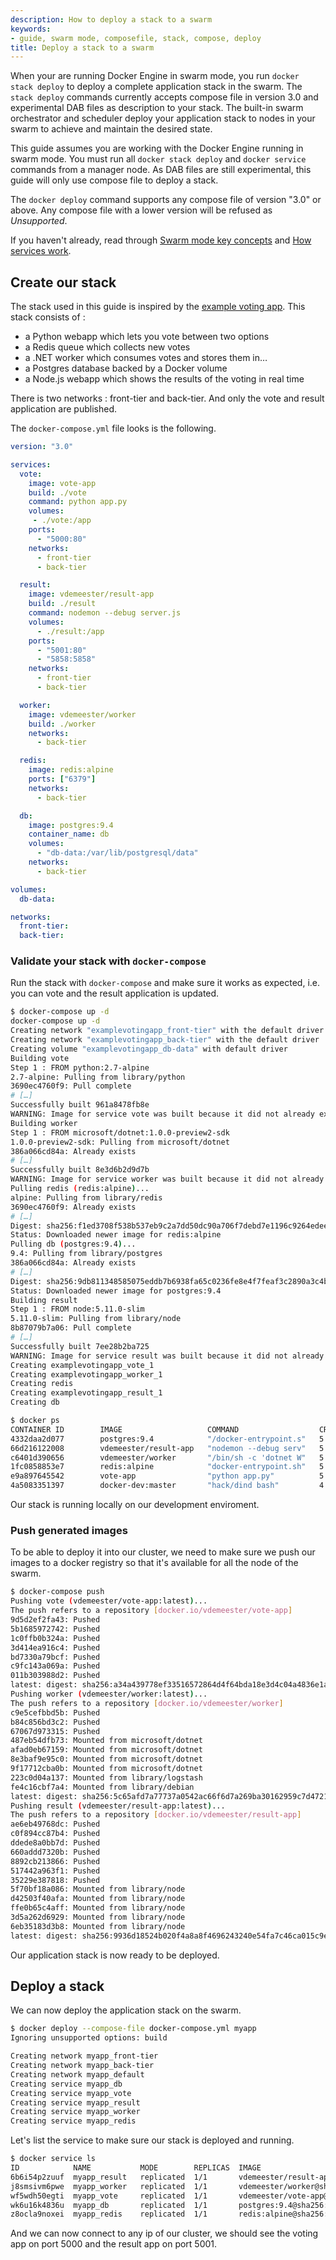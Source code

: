 ```yaml
---
description: How to deploy a stack to a swarm
keywords:
- guide, swarm mode, composefile, stack, compose, deploy
title: Deploy a stack to a swarm
---
```


When your are running Docker Engine in swarm mode, you run `docker
stack deploy` to deploy a complete application stack in the swarm. The
`stack deploy` commands currently accepts compose file in version 3.0
and experimental DAB files as description to your stack. The built-in
swarm orchestrator and scheduler deploy your application stack to
nodes in your swarm to achieve and maintain the desired state.

This guide assumes you are working with the Docker Engine running in
swarm mode. You must run all `docker stack deploy` and `docker
service` commands from a manager node. As DAB files are still
experimental, this guide will only use compose file to deploy a stack.

The `docker deploy` command supports any compose file of version "3.0"
or above. Any compose file with a lower version will be refused as
*Unsupported*.

If you haven't already, read through [Swarm mode key concepts](key-concepts.md)
and [How services work](how-swarm-mode-works/services.md).

## Create our stack

The stack used in this guide is inspired by the [example voting
app](https://github.com/docker/example-voting-app). This stack consists of :

* a Python webapp which lets you vote between two options
* a Redis queue which collects new votes
* a .NET worker which consumes votes and stores them in…
* a Postgres database backed by a Docker volume
* a Node.js webapp which shows the results of the voting in real time

There is two networks : front-tier and back-tier. And only the vote
and result application are published.

The `docker-compose.yml` file looks is the following.

```yaml
version: "3.0"

services:
  vote:
    image: vote-app
    build: ./vote
    command: python app.py
    volumes:
     - ./vote:/app
    ports:
      - "5000:80"
    networks:
      - front-tier
      - back-tier

  result:
    image: vdemeester/result-app
    build: ./result
    command: nodemon --debug server.js
    volumes:
      - ./result:/app
    ports:
      - "5001:80"
      - "5858:5858"
    networks:
      - front-tier
      - back-tier

  worker:
    image: vdemeester/worker
    build: ./worker
    networks:
      - back-tier

  redis:
    image: redis:alpine
    ports: ["6379"]
    networks:
      - back-tier

  db:
    image: postgres:9.4
    container_name: db
    volumes:
      - "db-data:/var/lib/postgresql/data"
    networks:
      - back-tier

volumes:
  db-data:

networks:
  front-tier:
  back-tier:
```

### Validate your stack with `docker-compose`

Run the stack with `docker-compose` and make sure it works as
expected, i.e. you can vote and the result application is updated.

```bash
$ docker-compose up -d
docker-compose up -d                                                                                                     ~/src/github/docker/example-voting-app
Creating network "examplevotingapp_front-tier" with the default driver
Creating network "examplevotingapp_back-tier" with the default driver
Creating volume "examplevotingapp_db-data" with default driver
Building vote
Step 1 : FROM python:2.7-alpine
2.7-alpine: Pulling from library/python
3690ec4760f9: Pull complete
# […]
Successfully built 961a8478fb8e
WARNING: Image for service vote was built because it did not already exist. To rebuild this image you must use `docker-compose build` or `docker-compose up --build`.
Building worker
Step 1 : FROM microsoft/dotnet:1.0.0-preview2-sdk
1.0.0-preview2-sdk: Pulling from microsoft/dotnet
386a066cd84a: Already exists
# […]
Successfully built 8e3d6b2d9d7b
WARNING: Image for service worker was built because it did not already exist. To rebuild this image you must use `docker-compose build` or `docker-compose up --build`.
Pulling redis (redis:alpine)...
alpine: Pulling from library/redis
3690ec4760f9: Already exists
# […]
Digest: sha256:f1ed3708f538b537eb9c2a7dd50dc90a706f7debd7e1196c9264edeea521a86d
Status: Downloaded newer image for redis:alpine
Pulling db (postgres:9.4)...
9.4: Pulling from library/postgres
386a066cd84a: Already exists
# […]
Digest: sha256:9db811348585075eddb7b6938fa65c0236fe8e4f7feaf3c2890a3c4b7f4c9bfc
Status: Downloaded newer image for postgres:9.4
Building result
Step 1 : FROM node:5.11.0-slim
5.11.0-slim: Pulling from library/node
8b87079b7a06: Pull complete
# […]
Successfully built 7ee28b2ba725
WARNING: Image for service result was built because it did not already exist. To rebuild this image you must use `docker-compose build` or `docker-compose up --build`.
Creating examplevotingapp_vote_1
Creating examplevotingapp_worker_1
Creating redis
Creating examplevotingapp_result_1
Creating db

$ docker ps
CONTAINER ID        IMAGE                   COMMAND                  CREATED             STATUS              PORTS                                          NAMES
4332daa2d077        postgres:9.4            "/docker-entrypoint.s"   5 minutes ago       Up 5 minutes        5432/tcp                                       db
66d216122008        vdemeester/result-app   "nodemon --debug serv"   5 minutes ago       Up 5 minutes        0.0.0.0:5858->5858/tcp, 0.0.0.0:5001->80/tcp   examplevotingapp_result_1
c6401d390656        vdemeester/worker       "/bin/sh -c 'dotnet W"   5 minutes ago       Up 4 minutes                                                       examplevotingapp_worker_1
1fc0858853e7        redis:alpine            "docker-entrypoint.sh"   5 minutes ago       Up 5 minutes        0.0.0.0:32784->6379/tcp                        redis
e9a897645542        vote-app                "python app.py"          5 minutes ago       Up 5 minutes        0.0.0.0:5000->80/tcp                           examplevotingapp_vote_1
4a5083351397        docker-dev:master       "hack/dind bash"         4 hours ago         Up 4 hours                                                         nostalgic_meninsky
```

Our stack is running locally on our development enviroment.

### Push generated images

To be able to deploy it into our cluster, we need to make sure we push
our images to a docker registry so that it's available for all the
node of the swarm.

```bash
$ docker-compose push
Pushing vote (vdemeester/vote-app:latest)...
The push refers to a repository [docker.io/vdemeester/vote-app]
9d5d2ef2fa43: Pushed
5b1685972742: Pushed
1c0ffb0b324a: Pushed
3d414ea916c4: Pushed
bd7330a79bcf: Pushed
c9fc143a069a: Pushed
011b303988d2: Pushed
latest: digest: sha256:a34a439778ef33516572864d4f64bda18e3d4c04a4836e1ac70eb7e957724acf size: 1782
Pushing worker (vdemeester/worker:latest)...
The push refers to a repository [docker.io/vdemeester/worker]
c9e5cefbbd5b: Pushed
b84c856bd3c2: Pushed
67067d973315: Pushed
487eb54dfb73: Mounted from microsoft/dotnet
afad0eb67159: Mounted from microsoft/dotnet
8e3baf9e95c0: Mounted from microsoft/dotnet
9f17712cba0b: Mounted from microsoft/dotnet
223c0d04a137: Mounted from library/logstash
fe4c16cbf7a4: Mounted from library/debian
latest: digest: sha256:5c65afd7a77737a0542ac66f6d7a269ba30162959c7d4721af3a8ec9821880d0 size: 2213
Pushing result (vdemeester/result-app:latest)...
The push refers to a repository [docker.io/vdemeester/result-app]
ae6eb49768dc: Pushed
c0f894cc87b4: Pushed
ddede8a0bb7d: Pushed
660addd7320b: Pushed
8892cb213866: Pushed
517442a963f1: Pushed
35229e387818: Pushed
5f70bf18a086: Mounted from library/node
d42503f40afa: Mounted from library/node
ffe0b65c4aff: Mounted from library/node
3d5a262d6929: Mounted from library/node
6eb35183d3b8: Mounted from library/node
latest: digest: sha256:9936d18524b020f4a8a8f4696243240e54fa7c46ca015c9e0a5ddcfe32b5442a size: 3448
```

Our application stack is now ready to be deployed.

## Deploy a stack

We can now deploy the application stack on the swarm.

```bash
$ docker deploy --compose-file docker-compose.yml myapp
Ignoring unsupported options: build

Creating network myapp_front-tier
Creating network myapp_back-tier
Creating network myapp_default
Creating service myapp_db
Creating service myapp_vote
Creating service myapp_result
Creating service myapp_worker
Creating service myapp_redis
```

Let's list the service to make sure our stack is deployed and running.

```bash
$ docker service ls
ID            NAME           MODE        REPLICAS  IMAGE
6b6i54p2zuuf  myapp_result   replicated  1/1       vdemeester/result-app@sha256:9936d18524b020f4a8a8f4696243240e54fa7c46ca015c9e0a5ddcfe32b5442a
j8smsivm6pwe  myapp_worker   replicated  1/1       vdemeester/worker@sha256:5c65afd7a77737a0542ac66f6d7a269ba30162959c7d4721af3a8ec9821880d0
wf5wdh50egti  myapp_vote     replicated  1/1       vdemeester/vote-app@sha256:a34a439778ef33516572864d4f64bda18e3d4c04a4836e1ac70eb7e957724acf
wk6u16k4836u  myapp_db       replicated  1/1       postgres:9.4@sha256:9db811348585075eddb7b6938fa65c0236fe8e4f7feaf3c2890a3c4b7f4c9bfc
z8ocla9noxei  myapp_redis    replicated  1/1       redis:alpine@sha256:f1ed3708f538b537eb9c2a7dd50dc90a706f7debd7e1196c9264edeea521a86d
```

And we can now connect to any ip of our cluster, we should see the
voting app on port 5000 and the result app on port 5001.